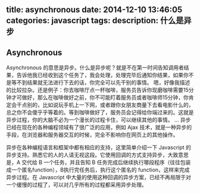 title: asynchronous
date: 2014-12-10 13:46:05
categories: javascript
tags:
description: 什么是异步
---
## Asynchronous
Asynchronous 的意思是异步。什么是异步呢？就是不在第一时间告知调用者结果，告诉他我已经收到这个任务了，我会处理，处理完毕后通知你结果，如果你不是等不到结果就无法进行下去的话，你完全可以先干别的事情。
嗯，好像我描述的比较拉杂。还是例子：你去咖啡厅点一杯咖啡，服务员告诉你现磨咖啡需要15分钟才可做好，那么在咖啡做好之前，你不可能盯着服务员或者咖啡师15分钟，你肯定会干点别的，比如说玩手机上一下网，或者跟你女朋友商量下去看电影什么的，总之你不会傻乎乎等着的。等到咖啡做好了，服务员会记得给你端过来的。这就是异步过程，你的大脑不必为一个漫长的过程卡住，可以继续其他的事情。
...
异步已经在现在的各种编程领域有了很广泛的应用，例如 Ajax 技术，就是一种异步的手段，在浏览器和服务器交互的时候，完全不影响你在网页上的其他操作。
 
异步在各种编程语言和框架中都有相应的支持，这里简单介绍一下 Javascript 的异步支持。熟悉它的人的人请无视这段。它使用回调的方式支持异步，大致意思是，A 交代给 B 一个任务，并且告知 B 任务完成后继续执行哪段程序（往往包装成一个匿名function），B执行完任务后，执行这个匿名的 function，这样来完成异步过程。在 Javascript 中大量的使用这种回调的异步方案，已经不再局限于对一个缓慢的过程了，可以对几乎所有的过程都采用异步处理。
